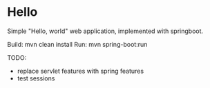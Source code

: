 # Hello

Simple "Hello, world" web application, implemented with springboot.

Build: mvn clean install
Run: mvn spring-boot:run


TODO:
* replace servlet features with spring features
* test sessions

